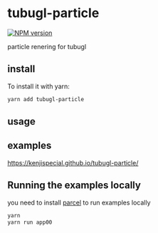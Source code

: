# tubugl-particle

[![NPM version][npm-image]][npm-url] 

particle renering for tubugl  

## install

To install it with yarn:

```sh
yarn add tubugl-particle
```

## usage


## examples

https://kenjispecial.github.io/tubugl-particle/

## Running the examples locally

you need to install [parcel](https://github.com/parcel-bundler/parcel) to run examples locally

```sh
yarn
yarn run app00
```

[npm-image]: https://img.shields.io/npm/v/tubugl-particle.svg?style=flat-square
[npm-url]: https://www.npmjs.com/package/tubugl-particle
 
